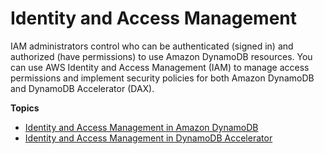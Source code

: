 # Identity and Access Management<a name="identity-and-access-mgmt"></a>

 IAM administrators control who can be authenticated \(signed in\) and authorized \(have permissions\) to use Amazon DynamoDB resources\. You can use AWS Identity and Access Management \(IAM\) to manage access permissions and implement security policies for both Amazon DynamoDB and DynamoDB Accelerator \(DAX\)\.

 

**Topics**
+ [Identity and Access Management in Amazon DynamoDB](authentication-and-access-control.md)
+ [Identity and Access Management in DynamoDB Accelerator](DAXIAM.md)